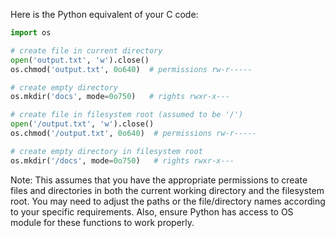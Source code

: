 Here is the Python equivalent of your C code:

```python
import os

# create file in current directory
open('output.txt', 'w').close()
os.chmod('output.txt', 0o640)  # permissions rw-r-----

# create empty directory
os.mkdir('docs', mode=0o750)   # rights rwxr-x---

# create file in filesystem root (assumed to be '/')
open('/output.txt', 'w').close()
os.chmod('/output.txt', 0o640)  # permissions rw-r-----

# create empty directory in filesystem root
os.mkdir('/docs', mode=0o750)   # rights rwxr-x---
```
Note: This assumes that you have the appropriate permissions to create files and directories in both the current working directory and the filesystem root. You may need to adjust the paths or the file/directory names according to your specific requirements. Also, ensure Python has access to OS module for these functions to work properly.
